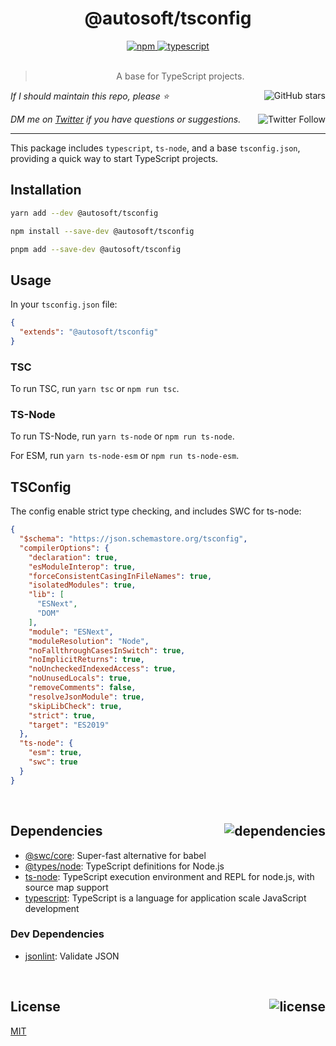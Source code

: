 <div align="center">
  <h1>@autosoft/tsconfig</h1>
  <a href="https://npmjs.com/package/autosoft/tsconfig">
    <img alt="npm" src="https://img.shields.io/npm/v/@autosoft/tsconfig.svg">
  </a>
  <a href="https://github.com/autosoftoss/tsconfig">
    <img alt="typescript" src="https://img.shields.io/github/languages/top/autosoftoss/tsconfig.svg">
  </a>
</div>

<br />

<blockquote align="center">A base for TypeScript projects.</blockquote>

_If I should maintain this repo, please ⭐️_
<a href="https://github.com/autosoftoss/tsconfig">
  <img align="right" alt="GitHub stars" src="https://img.shields.io/github/stars/autosoftoss/tsconfig?label=%E2%AD%90%EF%B8%8F&style=social">
</a>

_DM me on [Twitter](https://twitter.com/bconnorwhite) if you have questions or suggestions._
<a href="https://twitter.com/bconnorwhite">
  <img align="right" alt="Twitter Follow" src="https://img.shields.io/twitter/url?label=%40bconnorwhite&style=social&url=https%3A%2F%2Ftwitter.com%2Fbconnorwhite">
</a>

---

This package includes `typescript`, `ts-node`, and a base `tsconfig.json`, providing a quick way to start TypeScript projects.

## Installation

```sh
yarn add --dev @autosoft/tsconfig
```

```sh
npm install --save-dev @autosoft/tsconfig
```

```sh
pnpm add --save-dev @autosoft/tsconfig
```

## Usage

In your `tsconfig.json` file:

```json
{
  "extends": "@autosoft/tsconfig"
}
```

### TSC

To run TSC, run `yarn tsc` or `npm run tsc`.

### TS-Node

To run TS-Node, run `yarn ts-node` or `npm run ts-node`.

For ESM, run `yarn ts-node-esm` or `npm run ts-node-esm`.

## TSConfig

The config enable strict type checking, and includes SWC for ts-node:

```json
{
  "$schema": "https://json.schemastore.org/tsconfig",
  "compilerOptions": {
    "declaration": true,
    "esModuleInterop": true,
    "forceConsistentCasingInFileNames": true,
    "isolatedModules": true,
    "lib": [
      "ESNext",
      "DOM"
    ],
    "module": "ESNext",
    "moduleResolution": "Node",
    "noFallthroughCasesInSwitch": true,
    "noImplicitReturns": true,
    "noUncheckedIndexedAccess": true,
    "noUnusedLocals": true,
    "removeComments": false,
    "resolveJsonModule": true,
    "skipLibCheck": true,
    "strict": true,
    "target": "ES2019"
  },
  "ts-node": {
    "esm": true,
    "swc": true
  }
}
```

<br />

<h2 id="dependencies">Dependencies<a href="https://www.npmjs.com/package/autosoft/tsconfig?activeTab=dependencies"><img align="right" alt="dependencies" src="https://img.shields.io/librariesio/release/npm/@autosoft/tsconfig.svg"></a></h2>

- [@swc/core](https://www.npmjs.com/package/@swc/core): Super-fast alternative for babel
- [@types/node](https://www.npmjs.com/package/@types/node): TypeScript definitions for Node.js
- [ts-node](https://www.npmjs.com/package/ts-node): TypeScript execution environment and REPL for node.js, with source map support
- [typescript](https://www.npmjs.com/package/typescript): TypeScript is a language for application scale JavaScript development

<h3 id="dev-dependencies">Dev Dependencies</h3>

- [jsonlint](https://www.npmjs.com/package/jsonlint): Validate JSON

<br />

<h2 id="license">License <a href="https://opensource.org/licenses/MIT"><img align="right" alt="license" src="https://img.shields.io/npm/l/@autosoft/tsconfig.svg"></a></h2>

[MIT](https://opensource.org/licenses/MIT)
